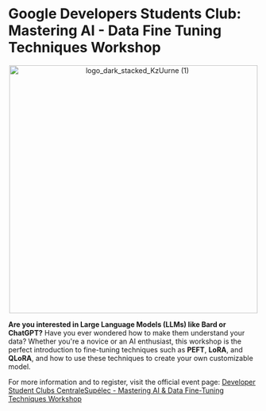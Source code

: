 # Google Developers Students Club: Mastering AI - Data Fine Tuning Techniques Workshop

<p align="center">
  <img width="500" alt="logo_dark_stacked_KzUurne (1)" src="https://github.com/SVJLucas/SVJLucas/assets/60625769/1501cb07-3add-4907-9778-10b90c223e69">
</p>

**Are you interested in Large Language Models (LLMs) like Bard or ChatGPT?** Have you ever wondered how to make them understand your data? Whether you're a novice or an AI enthusiast, this workshop is the perfect introduction to fine-tuning techniques such as **PEFT**, **LoRA**, and **QLoRA**, and how to use these techniques to create your own customizable model.

For more information and to register, visit the official event page: 
[Developer Student Clubs CentraleSupélec - Mastering AI & Data Fine-Tuning Techniques Workshop](https://gdsc.community.dev/events/details/developer-student-clubs-centralesupelec-presents-mastering-ai-data-fine-tuning-techniques-workshop/)


